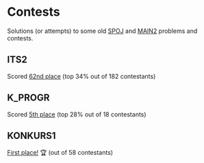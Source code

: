# Contests
Solutions (or attempts) to some old [SPOJ](https://www.spoj.com/) and [MAIN2](https://main2.edu.pl/) problems and contests.

## ITS2
Scored [62nd place](https://www.spoj.com/ITS2/ranks/) (top 34% out of 182 contestants)

## K_PROGR
Scored [5th place](https://www.spoj.com/K_PROGR/ranks/) (top 28% out of 18 contestants)

## KONKURS1
[First place!](https://www.spoj.com/KONKURS1/ranks/) 🏆 (out of 58 contestants)

